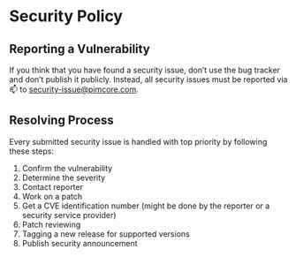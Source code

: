 # Security Policy

## Reporting a Vulnerability

If you think that you have found a security issue, 
don’t use the bug tracker and don’t publish it publicly. 
Instead, all security issues must be reported via 📫 to [security-issue@pimcore.com](mailto:security-issue@pimcore.com).


## Resolving Process
Every submitted security issue is handled with top priority by following these steps: 

1. Confirm the vulnerability
2. Determine the severity
3. Contact reporter
4. Work on a patch
5. Get a CVE identification number (might be done by the reporter or a security service provider)
6. Patch reviewing 
7. Tagging a new release for supported versions
8. Publish security announcement


